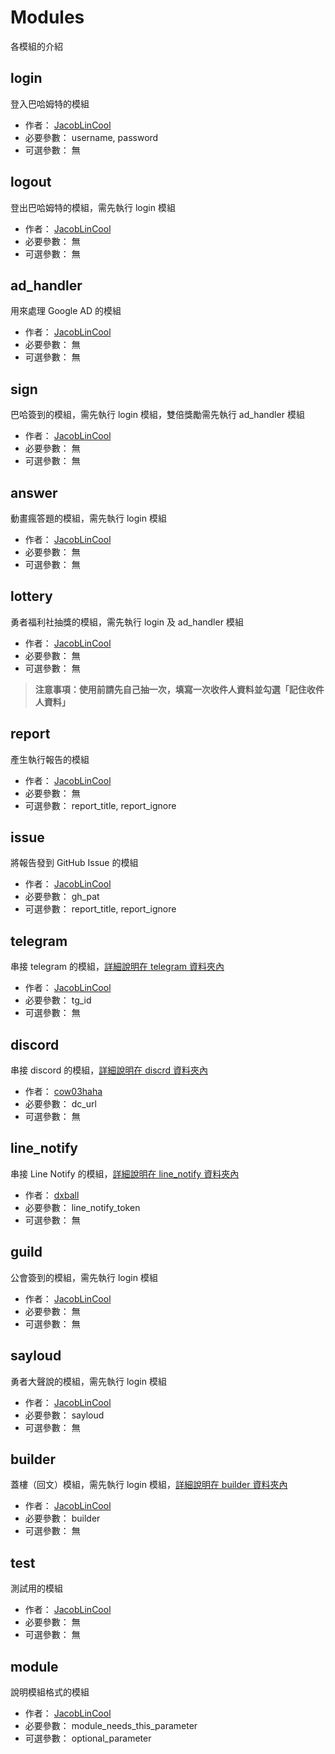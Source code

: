 # Modules

各模組的介紹

## login

登入巴哈姆特的模組

- 作者： [JacobLinCool](https://github.com/JacobLinCool)
- 必要參數： username, password
- 可選參數： 無

## logout

登出巴哈姆特的模組，需先執行 login 模組

- 作者： [JacobLinCool](https://github.com/JacobLinCool)
- 必要參數： 無
- 可選參數： 無

## ad_handler

用來處理 Google AD 的模組

- 作者： [JacobLinCool](https://github.com/JacobLinCool)
- 必要參數： 無
- 可選參數： 無

## sign

巴哈簽到的模組，需先執行 login 模組，雙倍獎勵需先執行 ad_handler 模組

- 作者： [JacobLinCool](https://github.com/JacobLinCool)
- 必要參數： 無
- 可選參數： 無

## answer

動畫瘋答題的模組，需先執行 login 模組

- 作者： [JacobLinCool](https://github.com/JacobLinCool)
- 必要參數： 無
- 可選參數： 無

## lottery

勇者福利社抽獎的模組，需先執行 login 及 ad_handler 模組

- 作者： [JacobLinCool](https://github.com/JacobLinCool)
- 必要參數： 無
- 可選參數： 無

> **注意事項：使用前請先自己抽一次，填寫一次收件人資料並勾選「記住收件人資料」**

## report

產生執行報告的模組

- 作者： [JacobLinCool](https://github.com/JacobLinCool)
- 必要參數： 無
- 可選參數： report_title, report_ignore

## issue

將報告發到 GitHub Issue 的模組

- 作者： [JacobLinCool](https://github.com/JacobLinCool)
- 必要參數： gh_pat
- 可選參數： report_title, report_ignore

## telegram

串接 telegram 的模組，[詳細說明在 telegram 資料夾內](./telegram#readme)

- 作者： [JacobLinCool](https://github.com/JacobLinCool)
- 必要參數： tg_id
- 可選參數： 無

## discord

串接 discord 的模組，[詳細說明在 discrd 資料夾內](./discord#readme)

- 作者： [cow03haha](https://github.com/cow03haha)
- 必要參數： dc_url
- 可選參數： 無

## line_notify

串接 Line Notify 的模組，[詳細說明在 line_notify 資料夾內](./line_notify#readme)

- 作者： [dxball](https://github.com/dxball)
- 必要參數： line_notify_token
- 可選參數： 無

## guild

公會簽到的模組，需先執行 login 模組

- 作者： [JacobLinCool](https://github.com/JacobLinCool)
- 必要參數： 無
- 可選參數： 無

## sayloud

勇者大聲說的模組，需先執行 login 模組

- 作者： [JacobLinCool](https://github.com/JacobLinCool)
- 必要參數： sayloud
- 可選參數： 無

## builder

蓋樓（回文）模組，需先執行 login 模組，[詳細說明在 builder 資料夾內](./builder#readme)

- 作者： [JacobLinCool](https://github.com/JacobLinCool)
- 必要參數： builder
- 可選參數： 無

## test

測試用的模組

- 作者： [JacobLinCool](https://github.com/JacobLinCool)
- 必要參數： 無
- 可選參數： 無

## module

說明模組格式的模組

- 作者： [JacobLinCool](https://github.com/JacobLinCool)
- 必要參數： module_needs_this_parameter
- 可選參數： optional_parameter
